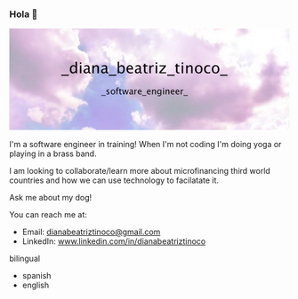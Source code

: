 ### Hola 👋

![Pink Clouds](pinkclouds-1.jpg)



I'm a software engineer in training! When I'm not coding I'm doing yoga or playing in a brass band. 

I am looking to collaborate/learn more about microfinancing third world countries and how we can use technology to facilatate it. 

Ask me about my dog! 

You can reach me at: 

- Email: dianabeatriztinoco@gmail.com
- LinkedIn: www.linkedin.com/in/dianabeatriztinoco

bilingual
- spanish 
- english 

<!--
**dianabeatriztinoco/dianabeatriztinoco** is a ✨ _special_ ✨ repository because its `README.md` (this file) appears on your GitHub profile.

Here are some ideas to get you started:

- 🔭 I’m currently working on ...
- 🌱 I’m currently learning ...
- 👯 I’m looking to collaborate on ...
- 🤔 I’m looking for help with ...
- 💬 Ask me about ...
- 📫 How to reach me: ...
- 😄 Pronouns: ...
- ⚡ Fun fact: ...
-->
